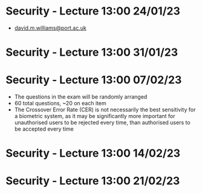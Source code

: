 # Security - Lecture 13:00 24/01/23

- david.m.williams@port.ac.uk

# Security - Lecture 13:00 31/01/23

# Security - Lecture 13:00 07/02/23

- The questions in the exam will be randomly arranged
- 60 total questions, ~20 on each item
- The Crossover Error Rate (CER) is not necessarily the best sensitivity for a biometric system, as it may be significantly more important for unauthorised users to be rejected every time, than authorised users to be accepted every time

# Security - Lecture 13:00 14/02/23

# Security - Lecture 13:00 21/02/23

